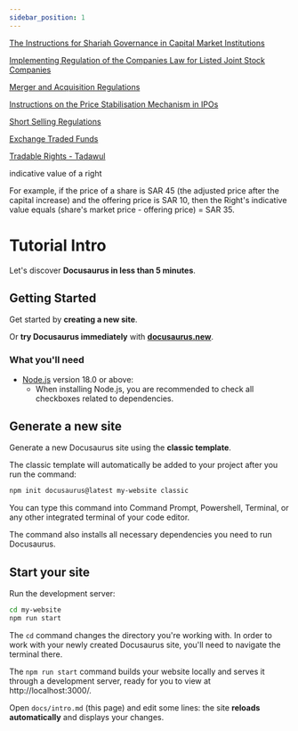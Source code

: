 ```yaml
---
sidebar_position: 1
---
```


[The Instructions for Shariah Governance in Capital Market Institutions](https://cma.org.sa/en/RulesRegulations/Regulations/Pages/details.aspx?code=11)

[Implementing Regulation of the Companies Law for Listed Joint Stock Companies](https://cma.org.sa/en/RulesRegulations/Regulations/Pages/details.aspx?code=15)

[Merger and Acquisition Regulations](https://cma.org.sa/en/RulesRegulations/Regulations/Pages/details.aspx?code=30)

[Instructions on the Price Stabilisation Mechanism in IPOs](https://cma.org.sa/en/RulesRegulations/Regulations/Pages/details.aspx?code=7)

[Short Selling Regulations](https://www.saudiexchange.sa/wps/wcm/connect/62512544-afd5-43d6-8c53-c3969567dbd0/Short+Selling+Regulations.pdf?MOD=AJPERES&ContentCache=NONE&CACHE=NONE&CACHEID=ROOTWORKSPACE-62512544-afd5-43d6-8c53-c3969567dbd0-oV2AXEA)

[Exchange Traded Funds](https://www.saudiexchange.sa/wps/portal/saudiexchange/trading/market-services/funds)

[Tradable Rights - Tadawul](https://www.saudiexchange.sa/wps/portal/saudiexchange/rules-guidance/capital-market-overview/tradable-rights#:~:text=indicative%20value%20of%20a%20right,-The%20Right's%20indicative&text=For%20example%2C%20if%20the%20price,offering%20price%20%3D%20SAR%2035.)

indicative value of a right

For example, if the price of a share is SAR 45 (the adjusted price after the capital increase) and the offering price is SAR 10, then the Right's indicative value equals (share's market price - offering price) = SAR 35.


# Tutorial Intro

Let's discover **Docusaurus in less than 5 minutes**.

## Getting Started

Get started by **creating a new site**.

Or **try Docusaurus immediately** with **[docusaurus.new](https://docusaurus.new)**.

### What you'll need

- [Node.js](https://nodejs.org/en/download/) version 18.0 or above:
  - When installing Node.js, you are recommended to check all checkboxes related to dependencies.

## Generate a new site

Generate a new Docusaurus site using the **classic template**.

The classic template will automatically be added to your project after you run the command:

```bash
npm init docusaurus@latest my-website classic
```

You can type this command into Command Prompt, Powershell, Terminal, or any other integrated terminal of your code editor.

The command also installs all necessary dependencies you need to run Docusaurus.

## Start your site

Run the development server:

```bash
cd my-website
npm run start
```

The `cd` command changes the directory you're working with. In order to work with your newly created Docusaurus site, you'll need to navigate the terminal there.

The `npm run start` command builds your website locally and serves it through a development server, ready for you to view at http://localhost:3000/.

Open `docs/intro.md` (this page) and edit some lines: the site **reloads automatically** and displays your changes.
